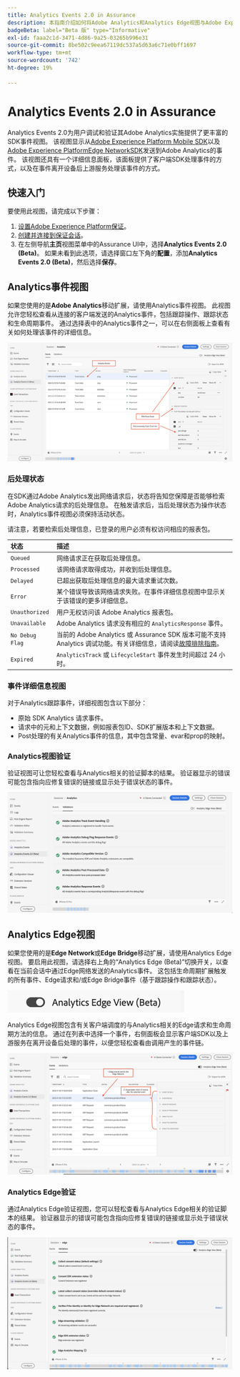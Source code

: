 ```yaml
---
title: Analytics Events 2.0 in Assurance
description: 本指南介绍如何将Adobe Analytics和Analytics Edge视图与Adobe Experience Platform Assurance结合使用。
badgeBeta: label="Beta 版" type="Informative"
exl-id: faaa2c1d-3471-4d86-9a25-03265b996e31
source-git-commit: 8be502c9eea67119dc537a5d63a6c71e0bff1697
workflow-type: tm+mt
source-wordcount: '742'
ht-degree: 19%

---
```


# Analytics Events 2.0 in Assurance

Analytics Events 2.0为用户调试和验证其Adobe Analytics实施提供了更丰富的SDK事件视图。 该视图显示从[Adobe Experience Platform Mobile SDK](https://developer.adobe.com/client-sdks/solution/adobe-analytics/)以及[Adobe Experience PlatformEdge NetworkSDK](https://developer.adobe.com/client-sdks/edge/edge-network/)发送到Adobe Analytics的事件。 该视图还具有一个详细信息面板，该面板提供了客户端SDK处理事件的方式，以及在事件离开设备后上游服务处理该事件的方式。

## 快速入门

要使用此视图，请完成以下步骤：

1. [设置Adobe Experience Platform保证](../tutorials/implement-assurance.md)。
2. [创建并连接到保证会话](../tutorials/using-assurance.md)。
3. 在左侧导航&#x200B;**主页**&#x200B;视图菜单中的Assurance UI中，选择&#x200B;**Analytics Events 2.0 (Beta)**。 如果未看到此选项，请选择窗口左下角的&#x200B;**配置**，添加&#x200B;**Analytics Events 2.0 (Beta)**，然后选择&#x200B;**保存**。

## Analytics事件视图

如果您使用的是&#x200B;**Adobe Analytics**&#x200B;移动扩展，请使用Analytics事件视图。 此视图允许您轻松查看从连接的客户端发送的Analytics事件，包括跟踪操作、跟踪状态和生命周期事件。 通过选择表中的Analytics事件之一，可以在右侧面板上查看有关如何处理该事件的详细信息。

![展示Analytics事件视图中不同组件的图像。](./images/adobe-analytics-edge/analytics-events.png)

### 后处理状态

在SDK通过Adobe Analytics发出网络请求后，状态将告知您保障是否能够检索Adobe Analytics请求的后处理信息。 在触发请求后，当后处理状态为操作状态时，Analytics事件视图必须保持活动状态。

请注意，若要检索后处理信息，已登录的用户必须有权访问相应的报表包。

| 状态 | 描述 |
| :----- | :---------- |
| `Queued` | 网络请求正在获取后处理信息。 |
| `Processed` | 该网络请求取得成功，并收到后处理信息。 |
| `Delayed` | 已超出获取后处理信息的最大请求重试次数。 |
| `Error` | 某个错误导致该网络请求失败。在事件详细信息视图中显示关于该错误的更多详细信息。 |
| `Unauthorized` | 用户无权访问该 Adobe Analytics 报表包。 |
| `Unavailable` | Adobe Analytics 请求没有相应的 `AnalyticsResponse` 事件。 |
| `No Debug Flag` | 当前的 Adobe Analytics 或 Assurance SDK 版本可能不支持 Analytics 调试功能。有关详细信息，请阅读[故障排除指南](../troubleshooting.md)。 |
| `Expired` | `AnalyticsTrack` 或 `LifecycleStart` 事件发生时间超过 24 小时。 |

### 事件详细信息视图

对于Analytics跟踪事件，详细视图包含以下部分：

- 原始 SDK Analytics 请求事件。
- 请求中的元和上下文数据，例如报表包ID、SDK扩展版本和上下文数据。
- Post处理的有关Analytics事件的信息，其中包含常量、evar和prop的映射。

### Analytics视图验证

验证视图可让您轻松查看与Analytics相关的验证脚本的结果。 验证器显示的错误可能包含指向应修复错误的链接或显示处于错误状态的事件。

![显示Analytics视图中的“验证器”选项卡的图像。](./images/adobe-analytics-edge/analytics-validation-view.png)

## Analytics Edge视图

如果您使用的是&#x200B;**Edge Network**&#x200B;或&#x200B;**Edge Bridge**&#x200B;移动扩展，请使用Analytics Edge视图。 要启用此视图，请选择右上角的“Analytics Edge (Beta)”切换开关，以查看在当前会话中通过Edge网络发送的Analytics事件。 这包括生命周期扩展触发的所有事件、Edge请求和/或Edge Bridge事件（基于跟踪操作和跟踪状态）。

![显示用于在Analytics视图和Analytics Edge视图之间进行切换的切换的图像。](./images/adobe-analytics-edge/analytics-view-toggle.png)

Analytics Edge视图包含有关客户端调度的与Analytics相关的Edge请求和生命周期方法的信息。 通过在列表中选择一个事件，右侧面板会显示客户端SDK以及上游服务在离开设备后处理的事件，以便您轻松查看由调用产生的事件链。

![展示Analytics Edge视图中各个组件的图像。](./images/adobe-analytics-edge/edge-analytics-events.png)

### Analytics Edge验证

通过Analytics Edge验证视图，您可以轻松查看与Analytics Edge相关的验证脚本的结果。 验证器显示的错误可能包含指向应修复错误的链接或显示处于错误状态的事件。

![在Analytics Edge视图中显示“验证器”选项卡的图像。](./images/adobe-analytics-edge/edge-analytics-validation-view.png)
